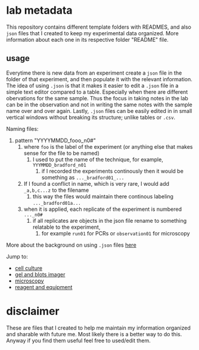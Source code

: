 # lab metadata

This repository contains different template folders with READMES, and also  `json` files that I created to keep my experimental data organized.
More information about each one in its respective folder "README" file.

## usage

Everytime there is new data from an experiment create a `json` file in the folder of that experiment, and then populate it with the relevant information.
The idea of using `.json` is that it makes it easier to edit a `.json` file in a simple text editor compared to a table. Especially  when there are different obervations for the same sample. Thus the focus in taking notes in the lab can be in the observation and not in writing the same notes with the sample name over and over again. Lastly, `.json` files can be easily edited in in small vertical windows without breaking its structure; unlike tables or `.csv`.

Naming files:
1. pattern "YYYYMMDD_fooo_n0#"
   1. where `foo` is the label of the experiment (or anything else that makes sense for the file to be named)
      1. I used to put the name of the technique, for example, `YYYMMDD_bradford_n01`
         1. if I recorded the experiments continously then it would be something as `..._bradford01_...`
   2. If I found a conflict in name, which is very rare, I would add `_a,b,c...z` to the filename
      1. this way the files would maintain there continous labeling  `..._bradford01a...`
   3. when it is applied, each replicate of the experiment is numbered `..._n0#`
      1. if all replicates are objects in the json file rename to something relatable to the experiment, 
         1. for example `run01` for PCRs or `observation01` for microscopy 

More about the background on using `.json` files [here](02_templates_as_.json/00-template-backbone/00README_json.md)

Jump to:
- [cell culture](02_templates_as_.json/01-template-cell_culture/00README-metadata_cell_culture.md)
- [gel and blots imager](02_templates_as_.json/02-template-chemidoc/00README-metadata_chemidoc.md) 
- [microscopy](02_templates_as_.json/03-template-microscopy/00README-metadata_microscopy.md)
- [reagent and equipment](02_templates_as_.json/04-template-lab_reagent_and_equipment/00README-metadata_reagents_and_equipment.md)

# disclaimer
These are files that I created to help me maintain my information organized and sharable with future me. Most likely there is a better way to do this. Anyway if you find them useful feel free to used/edit them.